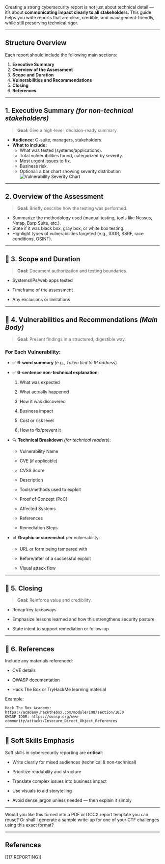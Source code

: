 
Creating a strong cybersecurity report is not just about technical detail — it’s about **communicating impact clearly to all stakeholders**. This guide helps you write reports that are clear, credible, and management-friendly, while still preserving technical rigor.

---
## Structure Overview

Each report should include the following main sections:
1. **Executive Summary**
2. **Overview of the Assessment**
3. **Scope and Duration**
4. **Vulnerabilities and Recommendations**
5. **Closing**
6. **References**

---

## 1. Executive Summary _(for non-technical stakeholders)_

> **Goal:** Give a high-level, decision-ready summary.

- **Audience:** C-suite, managers, stakeholders.
- **What to include:**
    - What was tested (systems/applications).
    - Total vulnerabilities found, categorized by severity.
    - Most urgent issues to fix.
    - Business risk.
    - Optional: a bar chart showing severity distribution  
        ![Vulnerability Severity Chart](https://academy.hackthebox.com/storage/modules/108/graph.png)

---

## 2. Overview of the Assessment

> **Goal:** Briefly describe how the testing was performed.

- Summarize the methodology used (manual testing, tools like Nessus, Nmap, Burp Suite, etc.).
- State if it was black box, gray box, or white box testing.
- Highlight types of vulnerabilities targeted (e.g., IDOR, SSRF, race conditions, OSINT).

---

## 📌 3. Scope and Duration

> **Goal:** Document authorization and testing boundaries.

- Systems/IPs/web apps tested
    
- Timeframe of the assessment
    
- Any exclusions or limitations
    

---

## 📌 4. Vulnerabilities and Recommendations _(Main Body)_

> **Goal:** Present findings in a structured, digestible way.

### For Each Vulnerability:

- ✅ **6-word summary** (e.g., _Token tied to IP address_)
    
- ✅ **6-sentence non-technical explanation**:
    
    1. What was expected
        
    2. What actually happened
        
    3. How it was discovered
        
    4. Business impact
        
    5. Cost or risk level
        
    6. How to fix/prevent it
        
- 🔍 **Technical Breakdown** _(for technical readers)_:
    
    - Vulnerability Name
        
    - CVE (if applicable)
        
    - CVSS Score
        
    - Description
        
    - Tools/methods used to exploit
        
    - Proof of Concept (PoC)
        
    - Affected Systems
        
    - References
        
    - Remediation Steps
        
- 📊 **Graphic or screenshot** per vulnerability:
    
    - URL or form being tampered with
        
    - Before/after of a successful exploit
        
    - Visual attack flow
        

---

## 📌 5. Closing

> **Goal:** Reinforce value and credibility.

- Recap key takeaways
    
- Emphasize lessons learned and how this strengthens security posture
    
- State intent to support remediation or follow-up
    

---

## 📌 6. References

Include any materials referenced:

- CVE details
    
- OWASP documentation
    
- Hack The Box or TryHackMe learning material
    

Example:

```
Hack The Box Academy: https://academy.hackthebox.com/module/108/section/1030
OWASP IDOR: https://owasp.org/www-community/attacks/Insecure_Direct_Object_References
```

---

## 🔑 Soft Skills Emphasis

Soft skills in cybersecurity reporting are **critical**:

- Write clearly for mixed audiences (technical & non-technical)
    
- Prioritize readability and structure
    
- Translate complex issues into business impact
    
- Use visuals to aid storytelling
    
- Avoid dense jargon unless needed — then explain it simply
    

---

Would you like this turned into a PDF or DOCX report template you can reuse? Or shall I generate a sample write-up for one of your CTF challenges using this exact format?

---

## References

[[17 REPORTING]]

